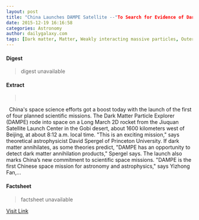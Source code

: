 ```yaml
---
layout: post
title: "China Launches DAMPE Satellite --"To Search for Evidence of Dark Matter Annihilation""
date: 2015-12-19 16:16:58
categories: Astronomy
author: dailygalaxy.com
tags: [Dark matter, Matter, Weakly interacting massive particles, Outer space, Astrophysics, Physical sciences, Science, Nature, Physical universe, Physics, Astronomy]
---
```



#### Digest
>digest unavailable

#### Extract
>       China's space science efforts got a boost today with the launch of the first of four planned scientific missions. The Dark Matter Particle Explorer (DAMPE) rode into space on a Long March 2D rocket from the Jiuquan Satellite Launch Center in the Gobi desert, about 1600 kilometers west of Beijing, at about 8:12 a.m. local time. "This is an exciting mission," says theoretical astrophysicist David Spergel of Princeton University. If dark matter annihilates, as some theories predict, "DAMPE has an opportunity to detect dark matter annihilation products," Spergel says. The launch also marks China’s new commitment to scientific space missions. "DAMPE is the first Chinese space mission for astronomy and astrophysics," says Yizhong Fan,...

#### Factsheet
>factsheet unavailable

[Visit Link](http://www.dailygalaxy.com/my_weblog/2015/12/china-launches-dampe-satellite-to-detect-dark-matter-annihilation.html)


